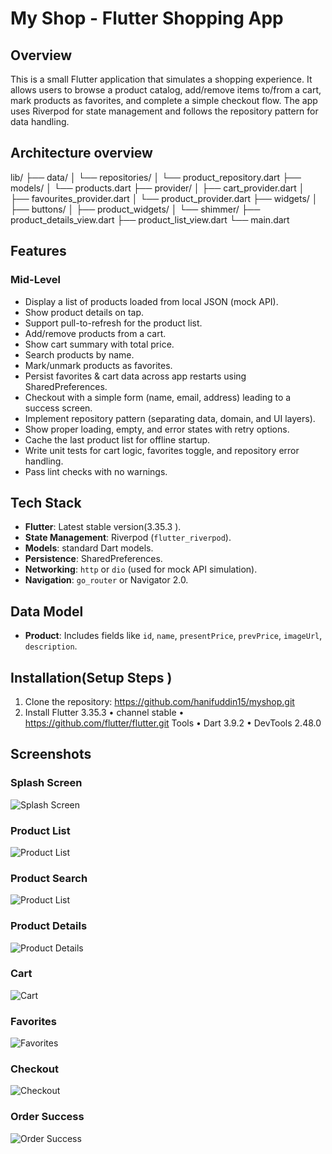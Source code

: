 # My Shop - Flutter Shopping App

## Overview
This is a small Flutter application that simulates a shopping experience. It allows users to browse a product catalog, add/remove items to/from a cart, mark products as favorites, and complete a simple checkout flow. The app uses Riverpod for state management and follows the repository pattern for data handling.

## Architecture overview
lib/
├── data/
│   └── repositories/
│       └── product_repository.dart
├── models/
│   └── products.dart
├── provider/
│   ├── cart_provider.dart
│   ├── favourites_provider.dart
│   └── product_provider.dart
├── widgets/
│   ├── buttons/
│   ├── product_widgets/
│   └── shimmer/
├── product_details_view.dart
├── product_list_view.dart
└── main.dart

## Features
### Mid-Level

- Display a list of products loaded from local JSON (mock API).
- Show product details on tap.
- Support pull-to-refresh for the product list.
- Add/remove products from a cart.
- Show cart summary with total price.
- Search products by name.
- Mark/unmark products as favorites.
- Persist favorites & cart data across app restarts using SharedPreferences.
- Checkout with a simple form (name, email, address) leading to a success screen.
- Implement repository pattern (separating data, domain, and UI layers).
- Show proper loading, empty, and error states with retry options.
- Cache the last product list for offline startup.
- Write unit tests for cart logic, favorites toggle, and repository error handling.
- Pass lint checks with no warnings.

## Tech Stack
- **Flutter**: Latest stable version(3.35.3 ).
- **State Management**: Riverpod (`flutter_riverpod`).
- **Models**:  standard Dart models.
- **Persistence**: SharedPreferences.
- **Networking**: `http` or `dio` (used for mock API simulation).
- **Navigation**: `go_router` or Navigator 2.0.

## Data Model
- **Product**: Includes fields like `id`, `name`, `presentPrice`, `prevPrice`, `imageUrl`, `description`.

## Installation(Setup Steps )
1. Clone the repository: https://github.com/hanifuddin15/myshop.git
2. Install Flutter 3.35.3 • channel stable • https://github.com/flutter/flutter.git
Tools • Dart 3.9.2 • DevTools 2.48.0


## Screenshots

### Splash Screen
![Splash Screen](assets/screenshots/splash.png)

### Product List
![Product List](assets/screenshots/product_list.png)

### Product Search
![Product List](assets/screenshots/product_search.png)

### Product Details
![Product Details](assets/screenshots/product_details.png)

### Cart
![Cart](assets/screenshots/cart.png)

### Favorites
![Favorites](assets/screenshots/favorites.png)

### Checkout
![Checkout](assets/screenshots/checkout.png)

### Order Success
![Order Success](assets/screenshots/order_success.png)

